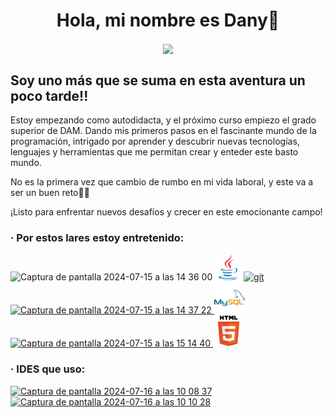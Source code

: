 <p align="cener" width="350">      
<h1 align="center" > Hola, mi nombre es Dany👋 </h1>
</p>

<p align="center" width="200">
<img align="center" width="200" src="https://github.com/user-attachments/assets/f8e77a27-f772-40ae-856c-c5faa7d87fda">
</p>

<p align="center">
<h2>Soy uno más que se suma en esta aventura un poco tarde!! </h2> 

Estoy empezando como autodidacta, y el próximo curso empiezo el grado superior de DAM. Dando mis primeros pasos en el fascinante mundo de la programación, intrigado por aprender y descubrir nuevas tecnologías, lenguajes y herramientas que me permitan crear y enteder este basto mundo.

No es la primera vez que cambio de rumbo en mi vida laboral, y este va a ser un buen reto💪🏻

¡Listo para enfrentar nuevos desafíos y crecer en este emocionante campo!


### · Por estos lares estoy entretenido:  

<!-- GitHub no url -->
<img tittle="Hola GitHub!" width="50" alt="Captura de pantalla 2024-07-15 a las 14 36 00" src="https://github.com/user-attachments/assets/000594ac-deca-46ec-9048-f0ecf449f792"> 
<!--JAVA-->
<a target="_blank" href="https://raw.githubusercontent.com/devicons/devicon/master/icons/java/java-original.svg" style="display: inline-block;"><img src="https://raw.githubusercontent.com/devicons/devicon/master/icons/java/java-original.svg" alt="java" width="42" height="42" />
</a>
<!-- GIT -->
<a target="_blank" href="https://www.vectorlogo.zone/logos/git-scm/git-scm-icon.svg" style="display: inline-block;"><img src="https://www.vectorlogo.zone/logos/git-scm/git-scm-icon.svg" alt="git" width="42" height="42" />
<a href="https://www.vectorlogo.zone/logos/git-scm/git-scm-icon.svg" img src="https://www.vectorlogo.zone/logos/git-scm/git-scm-icon.svg" alt="git" width="42" height="42" />
</a>
<!-- CodeGym -->
<a href="https://codegym.cc/es/quests">
<img tittle="Hola CodeGym!" width="100" alt="Captura de pantalla 2024-07-15 a las 14 37 22" src="https://github.com/user-attachments/assets/3d6e6b6a-270a-4134-8d6c-3b4f108bba33" /> 
</a>
 <!-- MySql --> 
<a target="_blank" href="https://raw.githubusercontent.com/devicons/devicon/master/icons/mysql/mysql-original-wordmark.svg" style="display: inline-block;"><img src="https://raw.githubusercontent.com/devicons/devicon/master/icons/mysql/mysql-original-wordmark.svg" alt="mysql" width="50" />
</a>
<!-- LINUX UBUNTU -->
<a href="https://ubuntu.com">
<img tittle="Hola Linux!" width="90" alt="Captura de pantalla 2024-07-15 a las 15 14 40" src="https://github.com/user-attachments/assets/9033e255-05c3-44ef-964e-1676f7e1e711"> 
<!-- HTML5 -->
<a target="_blank" href="https://raw.githubusercontent.com/devicons/devicon/master/icons/html5/html5-original-wordmark.svg" style="display: inline-block;"><img src="https://raw.githubusercontent.com/devicons/devicon/master/icons/html5/html5-original-wordmark.svg" alt="html5" width="50" />
</a>


### · IDES que uso:  

<!-- VsCode -->
<a href="https://code.visualstudio.com">
<img tittle="Visual Studio Code" width="50" alt="Captura de pantalla 2024-07-16 a las 10 08 37" src="https://github.com/user-attachments/assets/659a6425-f2ff-473d-ae9b-84d9a90808d1">
</a>

<!-- IntelliJ IDEA -->
<a href="https://www.jetbrains.com/idea/">
<img tittle="IntelliJ IDEA" width="50" alt="Captura de pantalla 2024-07-16 a las 10 10 28" src="https://github.com/user-attachments/assets/3ec2b313-542d-436b-85e1-3af8ba160a57">















